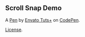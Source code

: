 Scroll Snap Demo
----------------


A [Pen](https://codepen.io/tutsplus/pen/qpJYaK) by [Envato Tuts+](https://codepen.io/tutsplus) on [CodePen](https://codepen.io).

[License](https://codepen.io/license/pen/qpJYaK).